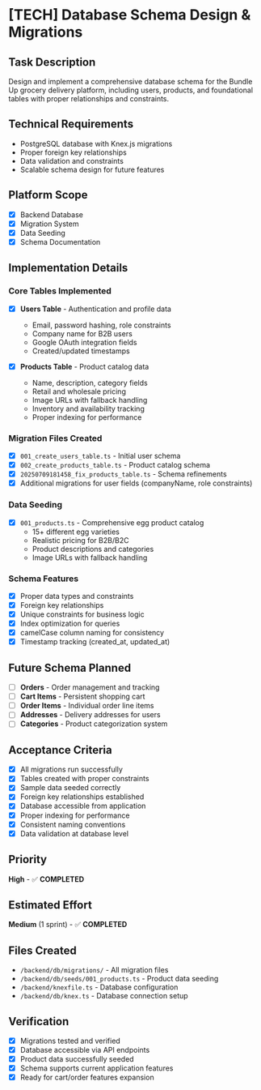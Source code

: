 # [TECH] Database Schema Design & Migrations

## Task Description

Design and implement a comprehensive database schema for the Bundle Up grocery delivery platform, including users, products, and foundational tables with proper relationships and constraints.

## Technical Requirements

- PostgreSQL database with Knex.js migrations
- Proper foreign key relationships
- Data validation and constraints
- Scalable schema design for future features

## Platform Scope

- [x] Backend Database
- [x] Migration System
- [x] Data Seeding
- [x] Schema Documentation

## Implementation Details

### Core Tables Implemented

- [x] **Users Table** - Authentication and profile data

  - Email, password hashing, role constraints
  - Company name for B2B users
  - Google OAuth integration fields
  - Created/updated timestamps

- [x] **Products Table** - Product catalog data
  - Name, description, category fields
  - Retail and wholesale pricing
  - Image URLs with fallback handling
  - Inventory and availability tracking
  - Proper indexing for performance

### Migration Files Created

- [x] `001_create_users_table.ts` - Initial user schema
- [x] `002_create_products_table.ts` - Product catalog schema
- [x] `20250709181458_fix_products_table.ts` - Schema refinements
- [x] Additional migrations for user fields (companyName, role constraints)

### Data Seeding

- [x] `001_products.ts` - Comprehensive egg product catalog
  - 15+ different egg varieties
  - Realistic pricing for B2B/B2C
  - Product descriptions and categories
  - Image URLs with fallback handling

### Schema Features

- [x] Proper data types and constraints
- [x] Foreign key relationships
- [x] Unique constraints for business logic
- [x] Index optimization for queries
- [x] camelCase column naming for consistency
- [x] Timestamp tracking (created_at, updated_at)

## Future Schema Planned

- [ ] **Orders** - Order management and tracking
- [ ] **Cart Items** - Persistent shopping cart
- [ ] **Order Items** - Individual order line items
- [ ] **Addresses** - Delivery addresses for users
- [ ] **Categories** - Product categorization system

## Acceptance Criteria

- [x] All migrations run successfully
- [x] Tables created with proper constraints
- [x] Sample data seeded correctly
- [x] Foreign key relationships established
- [x] Database accessible from application
- [x] Proper indexing for performance
- [x] Consistent naming conventions
- [x] Data validation at database level

## Priority

**High** - ✅ **COMPLETED**

## Estimated Effort

**Medium** (1 sprint) - ✅ **COMPLETED**

## Files Created

- `/backend/db/migrations/` - All migration files
- `/backend/db/seeds/001_products.ts` - Product data seeding
- `/backend/knexfile.ts` - Database configuration
- `/backend/db/knex.ts` - Database connection setup

## Verification

- [x] Migrations tested and verified
- [x] Database accessible via API endpoints
- [x] Product data successfully seeded
- [x] Schema supports current application features
- [x] Ready for cart/order features expansion
